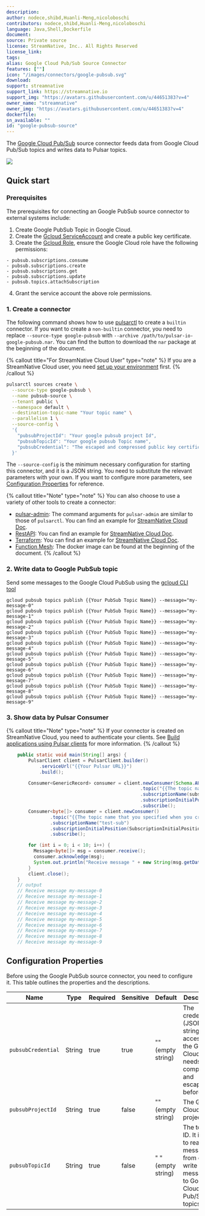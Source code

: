 ```yaml
---
description: 
author: nodece,shibd,Huanli-Meng,nicoloboschi
contributors: nodece,shibd,Huanli-Meng,nicoloboschi
language: Java,Shell,Dockerfile
document:
source: Private source
license: StreamNative, Inc.. All Rights Reserved
license_link: 
tags: 
alias: Google Cloud Pub/Sub Source Connector
features: [""]
icon: "/images/connectors/google-pubsub.svg"
download: 
support: streamnative
support_link: https://streamnative.io
support_img: "https://avatars.githubusercontent.com/u/44651383?v=4"
owner_name: "streamnative"
owner_img: "https://avatars.githubusercontent.com/u/44651383?v=4"
dockerfile: 
sn_available: ""
id: "google-pubsub-source"
---
```



The [Google Cloud Pub/Sub](https://cloud.google.com/pubsub) source connector feeds data from Google Cloud Pub/Sub topics and writes data to Pulsar topics.

![](https://raw.githubusercontent.com/streamnative/pulsar-io-google-pubsub/v3.3.0.4/docs/google-pubsub-source.png)

## Quick start

### Prerequisites

The prerequisites for connecting an Google PubSub source connector to external systems include:

1. Create Google PubSub Topic in Google Cloud.
2. Create the [Gcloud ServiceAccount](https://cloud.google.com/iam/docs/service-accounts-create) and create a public key certificate.
3. Create the [Gcloud Role](https://cloud.google.com/iam/docs/creating-custom-roles), ensure the Google Cloud role have the following permissions:
```text
- pubsub.subscriptions.consume
- pubsub.subscriptions.create
- pubsub.subscriptions.get
- pubsub.subscriptions.update
- pubsub.topics.attachSubscription
```
4. Grant the service account the above role permissions.

### 1. Create a connector

The following command shows how to use [pulsarctl](https://github.com/streamnative/pulsarctl) to create a `builtin` connector. If you want to create a `non-builtin` connector,
you need to replace `--source-type google-pubsub` with `--archive /path/to/pulsar-io-google-pubsub.nar`. You can find the button to download the `nar` package at the beginning of the document.

{% callout title="For StreamNative Cloud User" type="note" %}
If you are a StreamNative Cloud user, you need [set up your environment](https://docs.streamnative.io/docs/connector-setup) first.
{% /callout %}

```bash
pulsarctl sources create \
  --source-type google-pubsub \
  --name pubsub-source \
  --tenant public \
  --namespace default \
  --destination-topic-name "Your topic name" \
  --parallelism 1 \
  --source-config \
  '{
    "pubsubProjectId": "Your google pubsub project Id", 
    "pubsubTopicId": "Your google pubsub Topic name",
    "pubsubCredential": "The escaped and compressed public key certificate you created above"
  }'
```

The `--source-config` is the minimum necessary configuration for starting this connector, and it is a JSON string. You need to substitute the relevant parameters with your own.
If you want to configure more parameters, see [Configuration Properties](#configuration-properties) for reference.

{% callout title="Note" type="note" %}
You can also choose to use a variety of other tools to create a connector:
- [pulsar-admin](https://pulsar.apache.org/docs/3.1.x/io-use/): The command arguments for `pulsar-admin` are similar to those of `pulsarctl`. You can find an example for [StreamNative Cloud Doc](https://docs.streamnative.io/docs/connector-create#create-a-built-in-connector ).
- [RestAPI](https://pulsar.apache.org/source-rest-api/?version=3.1.1): You can find an example for [StreamNative Cloud Doc](https://docs.streamnative.io/docs/connector-create#create-a-built-in-connector).
- [Terraform](https://github.com/hashicorp/terraform): You can find an example for [StreamNative Cloud Doc](https://docs.streamnative.io/docs/connector-create#create-a-built-in-connector).
- [Function Mesh](https://functionmesh.io/docs/connectors/run-connector): The docker image can be found at the beginning of the document.
{% /callout %}
 
### 2. Write data to Google PubSub topic

Send some messages to the Google Cloud PubSub using the [gcloud CLI tool](https://cloud.google.com/sdk/docs/install)

```shell
gcloud pubsub topics publish {{Your PubSub Topic Name}} --message="my-message-0"
gcloud pubsub topics publish {{Your PubSub Topic Name}} --message="my-message-1"
gcloud pubsub topics publish {{Your PubSub Topic Name}} --message="my-message-2"
gcloud pubsub topics publish {{Your PubSub Topic Name}} --message="my-message-3"
gcloud pubsub topics publish {{Your PubSub Topic Name}} --message="my-message-4"
gcloud pubsub topics publish {{Your PubSub Topic Name}} --message="my-message-5"
gcloud pubsub topics publish {{Your PubSub Topic Name}} --message="my-message-6"
gcloud pubsub topics publish {{Your PubSub Topic Name}} --message="my-message-7"
gcloud pubsub topics publish {{Your PubSub Topic Name}} --message="my-message-8"
gcloud pubsub topics publish {{Your PubSub Topic Name}} --message="my-message-9"
```

### 3. Show data by Pulsar Consumer

{% callout title="Note" type="note" %}
If your connector is created on StreamNative Cloud, you need to authenticate your clients. See [Build applications using Pulsar clients](https://docs.streamnative.io/docs/qs-connect#jumpstart-for-beginners) for more information.
{% /callout %}

```java
    public static void main(String[] args) {
        PulsarClient client = PulsarClient.builder()
            .serviceUrl("{{Your Pulsar URL}}")
            .build();

        Consumer<GenericRecord> consumer = client.newConsumer(Schema.AUTO_CONSUME())
                                                 .topic("{{The topic name that you specified when you created the connector}}")
                                                 .subscriptionName(subscription)
                                                 .subscriptionInitialPosition(SubscriptionInitialPosition.Earliest)
                                                 .subscribe();
        Consumer<byte[]> consumer = client.newConsumer()
                .topic("{{The topic name that you specified when you created the connector}}")
                .subscriptionName("test-sub")
                .subscriptionInitialPosition(SubscriptionInitialPosition.Earliest)
                .subscribe();

        for (int i = 0; i < 10; i++) {
          Message<byte[]> msg = consumer.receive();
          consumer.acknowledge(msg);
          System.out.println("Receive message " + new String(msg.getData()));
        }
        client.close();  
    }
    // output
    // Receive message my-message-0
    // Receive message my-message-1
    // Receive message my-message-2
    // Receive message my-message-3
    // Receive message my-message-4
    // Receive message my-message-5
    // Receive message my-message-6
    // Receive message my-message-7
    // Receive message my-message-8
    // Receive message my-message-9
```


## Configuration Properties

Before using the Google PubSub source connector, you need to configure it. This table outlines the properties and the descriptions.

| Name                     | Type   | Required | Sensitive | Default            | Description                                                                                                                                                        |
|--------------------------|--------|----------|-----------|--------------------|--------------------------------------------------------------------------------------------------------------------------------------------------------------------|
| `pubsubCredential`       | String | true     | true      | "" (empty string)  | The credential (JSON string) for accessing the Google Cloud. It needs to be compressed and escaping before use.                                                    |
| `pubsubProjectId`        | String | true     | false     | "" (empty string)  | The Google Cloud project ID.                                                                                                                                       |
| `pubsubTopicId`          | String | true     | false     | " " (empty string) | The topic ID. It is used to read messages from or write messages to Google Cloud Pub/Sub topics.                                                                   |


